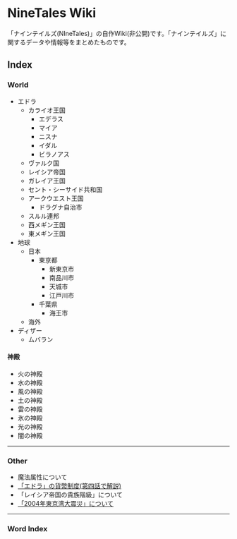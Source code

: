 # NineTales Wiki

「ナインテイルズ(NIneTales)」の自作Wiki(非公開)です。「ナインテイルズ」に関するデータや情報等をまとめたものです。

## Index

### World

- エドラ
  - カライオ王国
    - エデラス
    - マイア
    - ニスナ
    - イダル
    - ビラノアス
  - ヴァルク国
  - レイシア帝国
  - ガレイア王国
  - セント・シーサイド共和国
  - アークウエスト王国
    - ドラグナ自治市
  - スルル連邦
  - 西メギン王国
  - 東メギン王国
- 地球
  - 日本
    - 東京都
      - 新東京市
      - 南品川市
      - 天城市
      - 江戸川市
    - 千葉県
      - 海王市
  - 海外
- ディザー
  - ムバラン

#### 神殿

- 火の神殿
- 水の神殿
- 風の神殿
- 土の神殿
- 雷の神殿
- 氷の神殿
- 光の神殿
- 闇の神殿

---

### Other

- 魔法属性について
- [「エドラ」の貨幣制度(第四話で解説)](/other/money.md)
- 「レイシア帝国の貴族階級」について
- [「2004年東京湾大震災」について](/other/earthquake.md)

---

### Word Index
